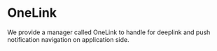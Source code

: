 # OneLink
We provide a manager called OneLink to handle for deeplink and push notification navigation on application side.
